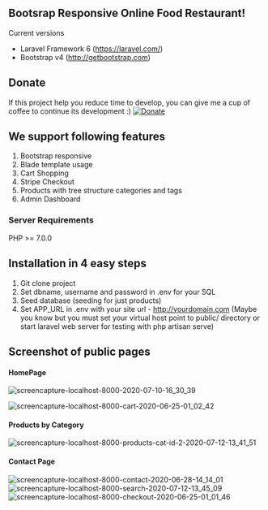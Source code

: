 ## Bootsrap Responsive Online Food Restaurant!

Current versions
* Laravel Framework 6 (https://laravel.com/)
* Bootstrap v4 (http://getbootstrap.com)

## Donate
If this project help you reduce time to develop, you can give me a cup of coffee to continue its development :)
[![Donate](https://www.paypalobjects.com/en_US/i/btn/btn_donateCC_LG.gif)](https://www.paypal.com/cgi-bin/webscr?cmd=_s-xclick&hosted_button_id=YX2JXRBLWRXPA)

## We support following features
1. Bootstrap responsive
2. Blade template usage
3. Cart Shopping
4. Stripe Checkout
5. Products with tree structure categories and tags
6. Admin Dashboard

### Server Requirements
PHP >= 7.0.0

## Installation in 4 easy steps
1. Git clone project
2. Set dbname, username and password in .env for your SQL
3. Seed database (seeding for just products)
4. Set APP_URL in .env with your site url - http://yourdomain.com
(Maybe you know but you must set your virtual host point to public/ directory or start laravel web server for testing with php artisan serve)



## Screenshot of public pages
#### HomePage
![screencapture-localhost-8000-2020-07-10-16_30_39](https://user-images.githubusercontent.com/49524713/87246610-620d1200-c446-11ea-854f-ebaa005f8e97.png)

![screencapture-localhost-8000-cart-2020-06-25-01_02_42](https://user-images.githubusercontent.com/49524713/87246708-eeb7d000-c446-11ea-81a0-a56bec37a8cc.png)
#### Products by Category
![screencapture-localhost-8000-products-cat-id-2-2020-07-12-13_41_51](https://user-images.githubusercontent.com/49524713/87246716-fe371900-c446-11ea-9042-eea8b8ca05f0.png)
#### Contact Page
![screencapture-localhost-8000-contact-2020-06-28-14_14_01](https://user-images.githubusercontent.com/49524713/87246731-13ac4300-c447-11ea-842c-ee5dfcd19b79.png)
![screencapture-localhost-8000-search-2020-07-12-13_45_09](https://user-images.githubusercontent.com/49524713/87246767-48b89580-c447-11ea-976b-24132cfa1cc4.png)
![screencapture-localhost-8000-checkout-2020-06-25-01_01_46](https://user-images.githubusercontent.com/49524713/87246796-6d147200-c447-11ea-897b-48364d286585.png)
